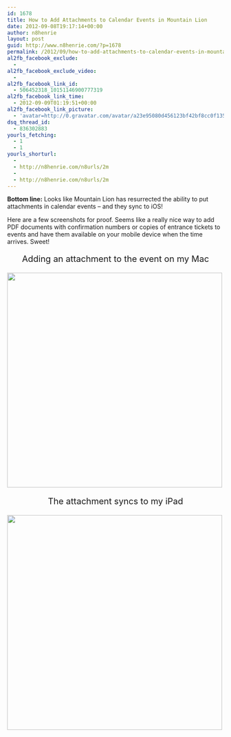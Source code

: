 ```yaml
---
id: 1678
title: How to Add Attachments to Calendar Events in Mountain Lion
date: 2012-09-08T19:17:14+00:00
author: n8henrie
layout: post
guid: http://www.n8henrie.com/?p=1678
permalink: /2012/09/how-to-add-attachments-to-calendar-events-in-mountain-lion/
al2fb_facebook_exclude:
  - 
al2fb_facebook_exclude_video:
  - 
al2fb_facebook_link_id:
  - 506452318_10151146900777319
al2fb_facebook_link_time:
  - 2012-09-09T01:19:51+00:00
al2fb_facebook_link_picture:
  - 'avatar=http://0.gravatar.com/avatar/a23e95080d456123bf42bf8cc0f13519?s=96&amp;d=wavatar&amp;r=PG'
dsq_thread_id:
  - 836302883
yourls_fetching:
  - 1
  - 1
yourls_shorturl:
  - 
  - http://n8henrie.com/n8urls/2m
  - 
  - http://n8henrie.com/n8urls/2m
---
```

**Bottom line:** Looks like Mountain Lion has resurrected the ability to put attachments in calendar events &#8211; and they sync to iOS!
  
<!--more-->


  
Here are a few screenshots for proof. Seems like a really nice way to add PDF documents with confirmation numbers or copies of entrance tickets to events and have them available on your mobile device when the time arrives. Sweet!

<p align="center" style="font-size:20px;">
  Adding an attachment to the event on my Mac
</p>

[<img src="http://www.n8henrie.com/wp-content/uploads/2012/09/Screen-Shot-2012-09-06-at-1.35.03-PM-1024x640.jpg" alt="" title="Adding an attachment to a event in Calendar on Mountain Lion" width="500" class="aligncenter size-large wp-image-1624" srcset="http://n8henrie.com/wp-content/uploads/2012/09/Screen-Shot-2012-09-06-at-1.35.03-PM-1024x640.jpg 1024w, http://n8henrie.com/wp-content/uploads/2012/09/Screen-Shot-2012-09-06-at-1.35.03-PM-300x187.jpg 300w, http://n8henrie.com/wp-content/uploads/2012/09/Screen-Shot-2012-09-06-at-1.35.03-PM.jpg 1280w" sizes="(max-width: 1024px) 100vw, 1024px" />](http://www.n8henrie.com/wp-content/uploads/2012/09/Screen-Shot-2012-09-06-at-1.35.03-PM.jpg) 

<p align="center" style="font-size:20px;">
  The attachment syncs to my iPad
</p>

[<img src="http://www.n8henrie.com/wp-content/uploads/2012/09/IMG_0844.jpg" alt="" title="The Attachment Synced to the iPad" width="500" class="aligncenter size-full wp-image-1623" srcset="http://n8henrie.com/wp-content/uploads/2012/09/IMG_0844.jpg 768w, http://n8henrie.com/wp-content/uploads/2012/09/IMG_0844-225x300.jpg 225w" sizes="(max-width: 768px) 100vw, 768px" />](http://www.n8henrie.com/wp-content/uploads/2012/09/IMG_0844.jpg)